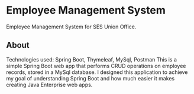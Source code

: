 # Employee Management System
 Employee Management System for SES Union Office. 

## About
Technologies used: Spring Boot, Thymeleaf, MySql, Postman
This is a simple Spring Boot web app that performs CRUD operations on employee records, stored in a MySql database.
I designed this application to achieve my goal of understanding Spring Boot and how much easier it makes creating Java Enterprise web apps.
